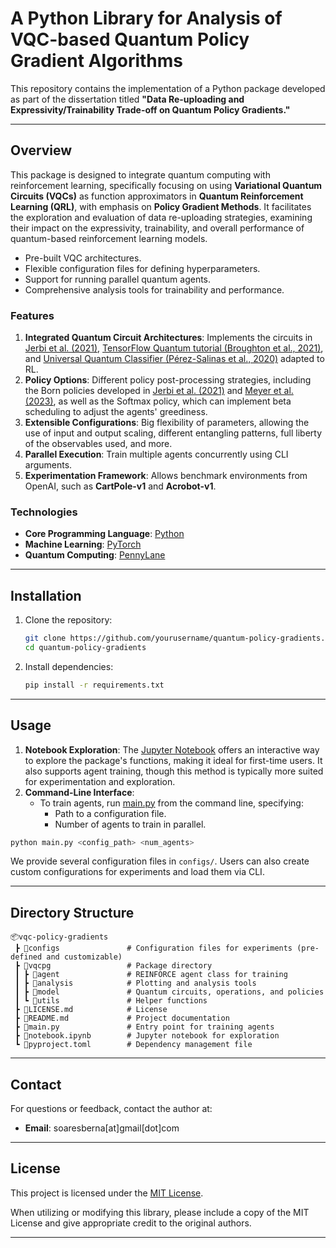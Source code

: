 # A Python Library for Analysis of VQC-based Quantum Policy Gradient Algorithms

This repository contains the implementation of a Python package developed as part of the dissertation titled **"Data Re-uploading and Expressivity/Trainability Trade-off on Quantum Policy Gradients."**

---

## Overview

This package is designed to integrate quantum computing with reinforcement learning, specifically focusing on using **Variational Quantum Circuits (VQCs)** as function approximators in **Quantum Reinforcement Learning (QRL)**, with emphasis on **Policy Gradient Methods**. It facilitates the exploration and evaluation of data re-uploading strategies, examining their impact on the expressivity, trainability, and overall performance of quantum-based reinforcement learning models.

- Pre-built VQC architectures.
- Flexible configuration files for defining hyperparameters.
- Support for running parallel quantum agents.
- Comprehensive analysis tools for trainability and performance.

### Features

1. **Integrated Quantum Circuit Architectures**: Implements the circuits in [Jerbi et al. (2021)](https://arxiv.org/abs/2103.05577), [TensorFlow Quantum tutorial (Broughton et al., 2021)](https://www.tensorflow.org/quantum/tutorials), and [Universal Quantum Classifier (Pérez-Salinas et al., 2020)](https://arxiv.org/abs/1906.10594) adapted to RL.
2. **Policy Options**: Different policy post-processing strategies, including the Born policies developed in [Jerbi et al. (2021)](https://arxiv.org/abs/2103.05577) and [Meyer et al. (2023)](https://arxiv.org/abs/2305.07919), as well as the Softmax policy, which can implement beta scheduling to adjust the agents' greediness.
3. **Extensible Configurations**: Big flexibility of parameters, allowing the use of input and output scaling, different entangling patterns, full liberty of the observables used, and more.
4. **Parallel Execution**: Train multiple agents concurrently using CLI arguments.
5. **Experimentation Framework**: Allows benchmark environments from OpenAI, such as **CartPole-v1** and **Acrobot-v1**.

### Technologies

- **Core Programming Language**: [Python](https://www.python.org/)
- **Machine Learning**: [PyTorch](https://pytorch.org/)
- **Quantum Computing**: [PennyLane](https://pennylane.ai/)

---

## Installation

1. Clone the repository:
   ```bash
   git clone https://github.com/yourusername/quantum-policy-gradients.git
   cd quantum-policy-gradients
   ```
2. Install dependencies:
   ```bash
   pip install -r requirements.txt
   ```

---

## Usage


1. **Notebook Exploration**: The [Jupyter Notebook](./notebook.ipynb) offers an interactive way to explore the package's functions, making it ideal for first-time users. It also supports agent training, though this method is typically more suited for experimentation and exploration.
2. **Command-Line Interface**:
   - To train agents, run [main.py](./main.py) from the command line, specifying:
     - Path to a configuration file.
     - Number of agents to train in parallel.
       
```bash
python main.py <config_path> <num_agents>
```

We provide several configuration files in `configs/`. Users can also create custom configurations for experiments and load them via CLI.

---

## Directory Structure

```
📦vqc-policy-gradients
 ┣ 📂configs               # Configuration files for experiments (pre-defined and customizable)
 ┣ 📂vqcpg                 # Package directory
 ┃ ┣ 📂agent               # REINFORCE agent class for training
 ┃ ┣ 📂analysis            # Plotting and analysis tools
 ┃ ┣ 📂model               # Quantum circuits, operations, and policies
 ┃ ┗ 📂utils               # Helper functions
 ┣ 📜LICENSE.md            # License
 ┣ 📜README.md             # Project documentation
 ┣ 📜main.py               # Entry point for training agents
 ┣ 📜notebook.ipynb        # Jupyter notebook for exploration
 ┗ 📜pyproject.toml        # Dependency management file
```

---

## Contact

For questions or feedback, contact the author at:
- **Email**: soaresberna[at]gmail[dot]com

---

## License

This project is licensed under the [MIT License](LICENSE.md). 

When utilizing or modifying this library, please include a copy of the MIT License and give appropriate credit to the original authors.

---
